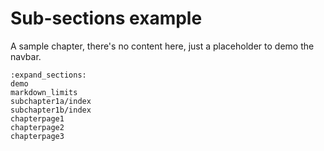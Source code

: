 # Sub-sections example

A sample chapter, there's no content here, just a placeholder to demo the navbar.

```{toctree}
:expand_sections:
demo
markdown_limits
subchapter1a/index
subchapter1b/index
chapterpage1
chapterpage2
chapterpage3
```
